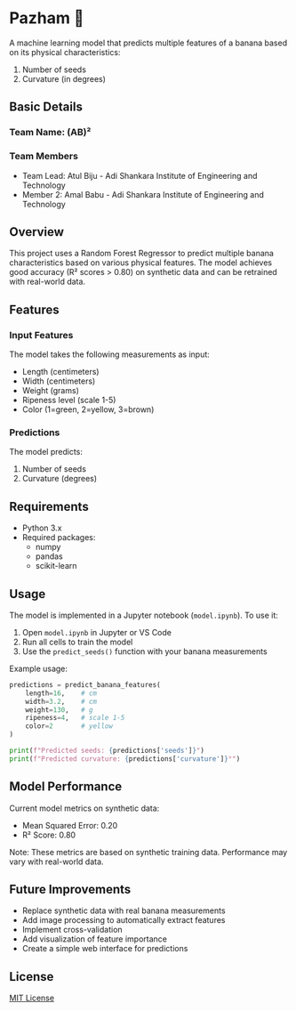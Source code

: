 # Pazham     🎯
A machine learning model that predicts multiple features of a banana based on its physical characteristics:
1. Number of seeds
2. Curvature (in degrees)


## Basic Details
### Team Name: (AB)²


### Team Members
- Team Lead: Atul Biju - Adi Shankara Institute of Engineering and Technology
- Member 2: Amal Babu - Adi Shankara Institute of Engineering and Technology


## Overview

This project uses a Random Forest Regressor to predict multiple banana characteristics based on various physical features. The model achieves good accuracy (R² scores > 0.80) on synthetic data and can be retrained with real-world data.


## Features

### Input Features
The model takes the following measurements as input:
- Length (centimeters)
- Width (centimeters)
- Weight (grams)
- Ripeness level (scale 1-5)
- Color (1=green, 2=yellow, 3=brown)

### Predictions
The model predicts:
1. Number of seeds
2. Curvature (degrees)

## Requirements

- Python 3.x
- Required packages:
  - numpy
  - pandas
  - scikit-learn

## Usage

The model is implemented in a Jupyter notebook (`model.ipynb`). To use it:

1. Open `model.ipynb` in Jupyter or VS Code
2. Run all cells to train the model
3. Use the `predict_seeds()` function with your banana measurements

Example usage:
```python
predictions = predict_banana_features(
    length=16,    # cm
    width=3.2,    # cm
    weight=130,   # g
    ripeness=4,   # scale 1-5
    color=2       # yellow
)

print(f"Predicted seeds: {predictions['seeds']}")
print(f"Predicted curvature: {predictions['curvature']}°")
```

## Model Performance

Current model metrics on synthetic data:
- Mean Squared Error: 0.20
- R² Score: 0.80

Note: These metrics are based on synthetic training data. Performance may vary with real-world data.

## Future Improvements

- Replace synthetic data with real banana measurements
- Add image processing to automatically extract features
- Implement cross-validation
- Add visualization of feature importance
- Create a simple web interface for predictions

## License

[MIT License](LICENSE)
